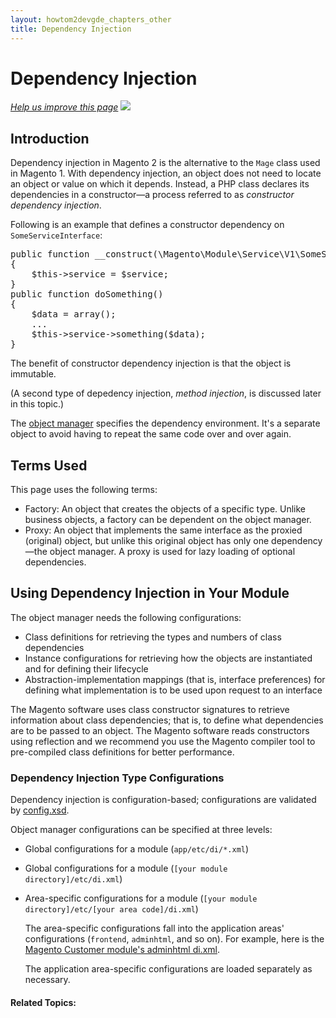 ```yaml
---
layout: howtom2devgde_chapters_other
title: Dependency Injection
---
```

 
# Dependency Injection 

<p><a href="{{ site.githuburl }}guides/m2devgde/v1.0.0.0/svcs-framework/build-svc.md" target="_blank"><em>Help us improve this page</em></a>&nbsp;<img src="{{ site.baseurl }}common/images/newWindow.gif"/></p>

## Introduction

Dependency injection in Magento 2 is the alternative to the `Mage` class used in Magento 1. With dependency injection, an object does not need to locate an object or value on which it depends. Instead, a PHP class declares its dependencies in a constructor&mdash;a process referred to as *constructor dependency injection*.

Following is an example that defines a constructor dependency on `SomeServiceInterface`:
	
<pre>
public function __construct(\Magento\Module\Service\V1\SomeServiceInterface $service)
{
	$this->service = $service;
}
public function doSomething()
{
&nbsp;&nbsp;&nbsp;&nbsp;$data = array();
&nbsp;&nbsp;&nbsp;&nbsp;...
&nbsp;&nbsp;&nbsp;&nbsp;$this->service->something($data);
}</pre>

The benefit of constructor dependency injection is that the object is immutable.

(A second type of depedency injection, *method injection*, is discussed later in this topic.)

The <a href="https://github.com/magento/magento2/blob/master/lib/internal/Magento/Framework/ObjectManager/ObjectManager.php" target="_blank">object manager</a> specifies the dependency environment. It's a separate object to avoid having to repeat the same code over and over again.

## Terms Used

This page uses the following terms:

*	Factory: An object that creates the objects of a specific type. Unlike business objects, a factory can be dependent on the object manager.
*	Proxy: An object that implements the same interface as the proxied (original) object, but unlike this original object has only one dependency&mdash;the object manager. A proxy is used for lazy loading of optional dependencies.

## Using Dependency Injection in Your Module

The object manager needs the following configurations:

*	Class definitions for retrieving the types and numbers of class dependencies
*	Instance configurations for retrieving how the objects are instantiated and for defining their lifecycle
*	Abstraction-implementation mappings (that is, interface preferences) for defining what implementation is to be used upon request to an interface

The Magento software uses class constructor signatures to retrieve information about class dependencies; that is, to define what dependencies are to be passed to an object. The Magento software reads constructors using reflection and we recommend you use the Magento compiler tool to pre-compiled class definitions for better performance.

### Dependency Injection Type Configurations

Dependency injection is configuration-based; configurations are validated by <a href="https://github.com/magento/magento2/blob/master/lib/internal/Magento/Framework/ObjectManager/etc/config.xsd" target="_blank">config.xsd</a>.

Object manager configurations can be specified at three levels:

*	Global configurations for a module (`app/etc/di/*.xml`)
*	Global configurations for a module (`[your module directory]/etc/di.xml`)
*	Area-specific configurations for a module (`[your module directory]/etc/[your area code]/di.xml`)

	The area-specific configurations fall into the application areas' configurations (`frontend`, `adminhtml`, and so on). For example, here is the <a href="https://github.com/magento/magento2/blob/master/app/code/Magento/Customer/etc/adminhtml/di.xml" target="_blank">Magento Customer module's adminhtml di.xml</a>.
	
	The application area-specific configurations are loaded separately as necessary.




#### Related Topics:

